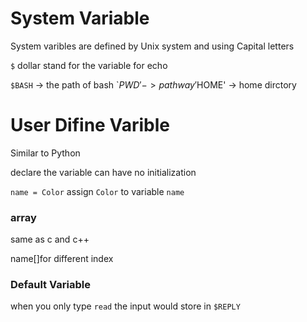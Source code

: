 # System Variable

System varibles are defined by Unix system and using Capital letters

`$` dollar stand for the variable for echo

`$BASH` -> the path of bash
`$PWD' -> path way
'$HOME' -> home dirctory

# User Difine Varible

Similar to Python 

declare the variable can have no initialization

`name = Color` assign  `Color` to variable `name`

### array

same as c and c++

name[]for different index 

### Default Variable

when you only type `read` the input would store in `$REPLY`
